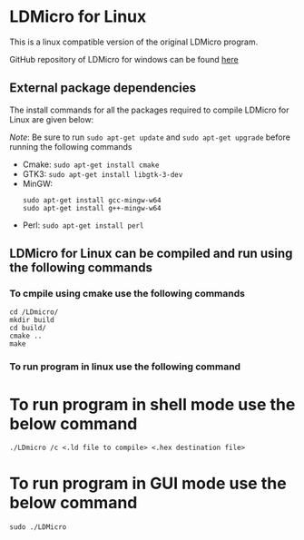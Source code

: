 # LDMicro for Linux
This is a linux compatible version of the original LDMicro program.

GitHub repository of LDMicro for windows can be found [here](https://github.com/akshay-c/LDmicro)

## External package dependencies
The install commands for all the packages required to compile LDMicro for Linux are given below:

_Note_: Be sure to run `sudo apt-get update` and `sudo apt-get upgrade` before running the following commands

* Cmake: `sudo apt-get install cmake`
* GTK3: `sudo apt-get install libgtk-3-dev`
* MinGW: 
  ```
  sudo apt-get install gcc-mingw-w64
  sudo apt-get install g++-mingw-w64
  ```
* Perl: `sudo apt-get install perl`

## LDMicro for Linux can be compiled and run using the following commands
### To cmpile using cmake use the following commands
```
cd /LDmicro/
mkdir build
cd build/
cmake ..
make
```
### To run program in linux use the following command

# To run program in shell mode use the below command
`./LDmicro /c <.ld file to compile> <.hex destination file>`

# To run program in GUI mode use the below command
`sudo ./LDMicro`

